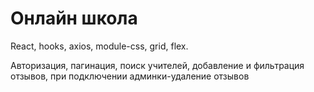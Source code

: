 # Онлайн школа

React, hooks, axios, module-css, grid, flex.

Авторизация, пагинация, поиск учителей, добавление и фильтрация отзывов, при подключении админки-удаление отзывов
